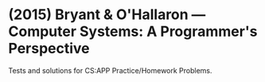 # (2015) Bryant & O'Hallaron — Computer Systems: A Programmer's Perspective 

Tests and solutions for CS:APP Practice/Homework Problems.
